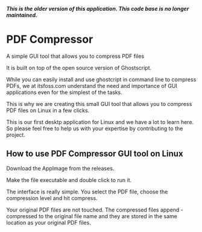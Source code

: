 ***This is the older version of this application. This code base is no longer maintained.***

# PDF Compressor

A simple GUI tool that allows you to compress PDF files

It is built on top of the open source version of Ghostscript.

While you can easily install and use ghostcript in command line to compress PDFs, we at itsfoss.com understand the need and importance of GUI applications even for the simplest of the tasks.

This is why we are creating this small GUI tool that allows you to compress PDF files on Linux in a few clicks.

This is our first desktp application for Linux and we have a lot to learn here. So please feel free to help us with your expertise by contributing to the project.

## How to use PDF Compressor GUI tool on Linux

Download the AppImage from the releases.

Make the file executable and double click to run it.

The interface is really simple. You select the PDF file, choose the compression level and hit compress.

Your original PDF files are not touched. The compressed files append -compressed to the original file name and they are stored in the same location as your original PDF files.
